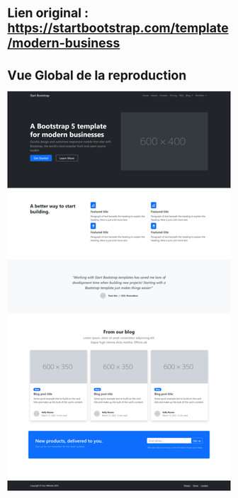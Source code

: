 # Lien original : https://startbootstrap.com/template/modern-business

# Vue Global de la reproduction
![Image de la reproduction](maquette_2.png)